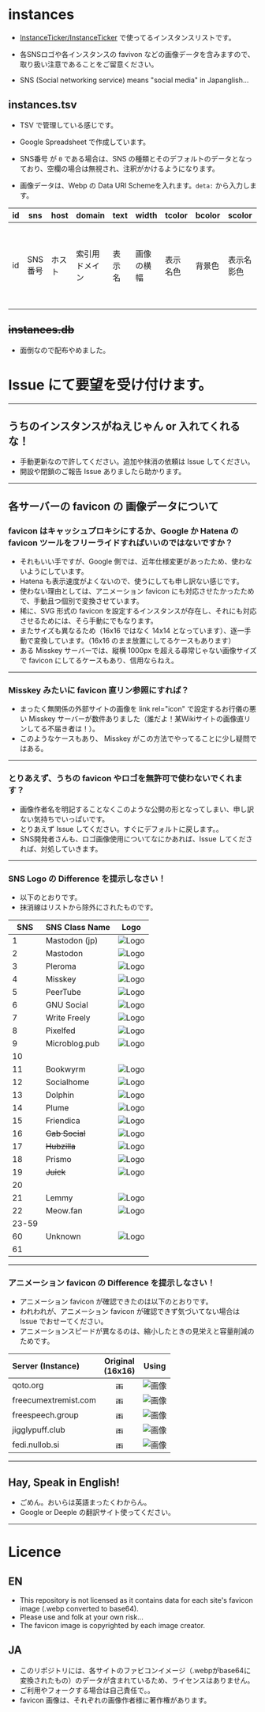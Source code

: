 # instances

- [InstanceTicker/InstanceTicker](https://github.com/InstanceTicker/InstanceTicker) で使ってるインスタンスリストです。

- 各SNSロゴや各インスタンスの favivon などの画像データを含みますので、取り扱い注意であることをご留意ください。

- SNS (Social networking service) means "social media" in Japanglish...

## instances.tsv

- TSV で管理している感じです。

- Google Spreadsheet で作成しています。

- SNS番号 が `0` である場合は、SNS の種類とそのデフォルトのデータとなっており、空欄の場合は無視され、注釈がかけるようになります。 
- 画像データは、Webp の Data URI Schemeを入れます。`deta:` から入力します。

|  id  |  sns |  host  |  domain  |  text  |  width  |  tcolor  |  bcolor  |  scolor  |  bicon  |  sicon  |  eicon  |  iicon  |  url  |  entry  |  exity  |  icon  |
| ---- | ---- | ---- | ---- | ---- | ---- | ---- | ---- | ---- | ---- | ---- | ---- | ---- | ---- | ---- | ---- | ---- |
|  id  |  SNS番号 |  ホスト  |  索引用ドメイン  |  表示名  |  画像の横幅  |  表示名色  |  背景色  |  表示名影色  |  画像背景色個別指定  |  同一画像をidで指定  |  eicon  |  画像のライセンス情報  |  Wiki等のURL  |  エントリ日 or 最古存在確認日時)  |  非エントリ日  |  画像データ |

## <s>instances.db</s>

- 面倒なので配布やめました。


# Issue にて要望を受け付けます。

<hr>

## うちのインスタンスがねえじゃん or 入れてくれるな！
- 手動更新なので許してください。追加や抹消の依頼は Issue してください。
- 開設や閉鎖のご報告 Issue ありましたら助かります。

<hr>


## 各サーバーの favicon の 画像データについて

### favicon はキャッシュプロキシにするか、Google か Hatena の favicon ツールをフリーライドすればいいのではないですか？
- それもいい手ですが、Google 側では、近年仕様変更があったため、使わないようにしています。
- Hatena も表示速度がよくないので、使うにしても申し訳ない感じです。
- 使わない理由としては、アニメーション favicon にも対応させたかったためで、手動且つ個別で変換させています。
- 稀に、SVG 形式の favicon を設定するインスタンスが存在し、それにも対応させるためには、そら手動にでもなります。
- またサイズも異なるため（16x16 ではなく 14x14 となっています）、逐一手動で変換しています。（16x16 のまま放置にしてるケースもあります）
- ある Misskey サーバーでは、縦横 1000px を超える尋常じゃない画像サイズで favicon にしてるケースもあり、信用ならねえ。

<hr>

### Misskey みたいに favicon 直リン参照にすれば？
- まったく無関係の外部サイトの画像を link rel="icon" で設定するお行儀の悪い Misskey サーバーが数件ありました（誰だよ！某Wikiサイトの画像直リンしてる不届き者は！）。
- このようなケースもあり、 Misskey がこの方法でやってることに少し疑問ではある。

<hr>

### とりあえず、うちの favicon やロゴを無許可で使わないでくれます？
- 画像作者名を明記することなくこのような公開の形となってしまい、申し訳ない気持ちでいっぱいです。
- とりあえず Issue してください。すぐにデフォルトに戻します。。
- SNS開発者さんも、ロゴ画像使用についてなにかあれば、Issue してくだされば、対処していきます。

<hr>

### SNS Logo の Difference を提示しなさい！

- 以下のとおりです。
- 抹消線はリストから除外にされたものです。

| SNS   | SNS Class Name| Logo                              |
| ----- | ------------- | --------------------------------- | 
|   1   | Mastodon (jp) | ![Logo](https://itk.pw/1? "Logo") |
|   2   | Mastodon      | ![Logo](https://itk.pw/2? "Logo") |
|   3   | Pleroma       | ![Logo](https://itk.pw/3? "Logo") |
|   4   | Misskey       | ![Logo](https://itk.pw/4? "Logo") |
|   5   | PeerTube      | ![Logo](https://itk.pw/5? "Logo") |
|   6   | GNU Social    | ![Logo](https://itk.pw/6? "Logo") |
|   7   | Write Freely  | ![Logo](https://itk.pw/7? "Logo") |
|   8   | Pixelfed      | ![Logo](https://itk.pw/8? "Logo") |
|   9   | Microblog.pub | ![Logo](https://itk.pw/9? "Logo") |
|   10  |               |                                   |
|   11  | Bookwyrm      | ![Logo](https://itk.pw/b? "Logo") |
|   12  | Socialhome    | ![Logo](https://itk.pw/c? "Logo") |
|   13  | Dolphin       | ![Logo](https://itk.pw/d? "Logo") |
|   14  | Plume         | ![Logo](https://itk.pw/e? "Logo") |
|   15  | Friendica     | ![Logo](https://itk.pw/f? "Logo") |
|   16  |<s> Gab Social </s>| ![Logo](https://itk.pw/g? "Logo") |
|   17  |<s> Hubzilla </s>| ![Logo](https://itk.pw/h? "Logo") |
|   18  | Prismo        | ![Logo](https://itk.pw/i? "Logo") |
|   19  |<s> Juick </s> | ![Logo](https://itk.pw/j? "Logo") |
|   20  |               |                                   |
|   21  | Lemmy         | ![Logo](https://itk.pw/l? "Logo") |
|   22  | Meow.fan      | ![Logo](https://itk.pw/m? "Logo") |
| 23-59 |               |                                   |
|   60  | Unknown       | ![Logo](https://itk.pw/Y? "Logo") |
|   61  |               |                                   |

<hr>

### アニメーション favicon の Difference を提示しなさい！

- アニメーション favicon が確認できたのは以下のとおりです。
- われわれが、アニメーション favicon が確認できず気づいてない場合は Issue でおせーてください。
- アニメーションスピードが異なるのは、縮小したときの見栄えと容量削減のためです。

| Server (Instance) | Original <br>(16x16) | Using |
| :---         |     :---:      |     :---:      |
| qoto.org   | <img src="https://res.cloudinary.com/miy/a/2959.gif" title="画像" alt="画像" width="16" height="16"> | ![画像](https://itk.pw/LJ? "画像") |
| freecumextremist.com | <img src="https://res.cloudinary.com/miy/a/1271.png" title="画像" alt="画像" width="16" height="16"> | ![画像](https://itk.pw/kv? "画像") |
| freespeech.group | <img src="https://res.cloudinary.com/miy/a/894.png" title="画像" alt="画像" width="16" height="16"> | ![画像](https://itk.pw/eq? "画像") |
| jigglypuff.club | <img src="https://res.cloudinary.com/miy/a/1496.gif" title="画像" alt="画像" width="16" height="16"> | ![画像](https://itk.pw/o8? "画像") |
| fedi.nullob.si | <img src="https://res.cloudinary.com/miy/a/1484.gif" title="画像" alt="画像" width="16" height="16"> | ![画像](https://itk.pw/nW? "画像") |


<hr>

## Hay, Speak in English!
- ごめん。おいらは英語まったくわからん。
- Google or Deeple の翻訳サイト使ってください。

<hr>

# Licence

## EN
- This repository is not licensed as it contains data for each site's favicon image (.webp converted to base64).
- Please use and folk at your own risk...
- The favicon image is copyrighted by each image creator.

## JA
- このリポジトリには、各サイトのファビコンイメージ（.webpがbase64に変換されたもの）のデータが含まれているため、ライセンスはありません。
- ご利用やフォークする場合は自己責任で。。
- favicon 画像は、それぞれの画像作者様に著作権があります。
